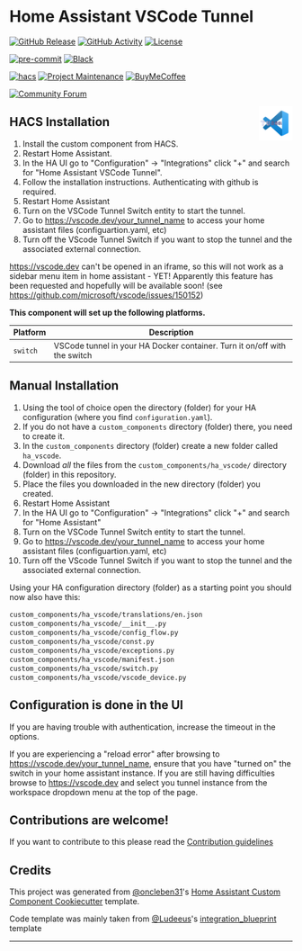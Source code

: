 # Home Assistant VSCode Tunnel

[![GitHub Release][releases-shield]][releases]
[![GitHub Activity][commits-shield]][commits]
[![License][license-shield]](LICENSE)

[![pre-commit][pre-commit-shield]][pre-commit]
[![Black][black-shield]][black]

[![hacs][hacsbadge]][hacs]
[![Project Maintenance][maintenance-shield]][user_profile]
[![BuyMeCoffee][buymecoffeebadge]][buymecoffee]

[![Community Forum][forum-shield]][forum]

<img src="https://raw.githubusercontent.com/adechant/ha_vscode/main/custom_components/ha_vscode/images/icon.png" alt="Home Assistant VSCode Tunel logo" title="HA VSCode Tunnel" align="right" height="60" />


## HACS Installation


1. Install the custom component from HACS.
2. Restart Home Assistant.
3. In the HA UI go to "Configuration" -> "Integrations" click "+" and search for "Home Assistant VSCode Tunnel".
4. Follow the installation instructions. Authenticating with github is required.
5. Restart Home Assistant
6. Turn on the VSCode Tunnel Switch entity to start the tunnel.
7. Go to https://vscode.dev/your_tunnel_name to access your home assistant files (configuartion.yaml, etc)
8. Turn off the VScode Tunnel Switch if you want to stop the tunnel and the associated external connection.

https://vscode.dev can't be opened in an iframe, so this will not work as a sidebar menu item in home assistant - YET! Apparently this feature has been requested and hopefully will be available soon! (see https://github.com/microsoft/vscode/issues/150152)

**This component will set up the following platforms.**

| Platform  | Description                                                                |
| --------- | -------------------------------------------------------------------------- |
| `switch`  | VSCode tunnel in your HA Docker container. Turn it on/off with the switch  |

## Manual Installation

1. Using the tool of choice open the directory (folder) for your HA configuration (where you find `configuration.yaml`).
2. If you do not have a `custom_components` directory (folder) there, you need to create it.
3. In the `custom_components` directory (folder) create a new folder called `ha_vscode`.
4. Download _all_ the files from the `custom_components/ha_vscode/` directory (folder) in this repository.
5. Place the files you downloaded in the new directory (folder) you created.
6. Restart Home Assistant
7. In the HA UI go to "Configuration" -> "Integrations" click "+" and search for "Home Assistant"
8. Turn on the VSCode Tunnel Switch entity to start the tunnel.
9. Go to https://vscode.dev/your_tunnel_name to access your home assistant files (configuartion.yaml, etc)
10. Turn off the VScode Tunnel Switch if you want to stop the tunnel and the associated external connection.

Using your HA configuration directory (folder) as a starting point you should now also have this:

```text
custom_components/ha_vscode/translations/en.json
custom_components/ha_vscode/__init__.py
custom_components/ha_vscode/config_flow.py
custom_components/ha_vscode/const.py
custom_components/ha_vscode/exceptions.py
custom_components/ha_vscode/manifest.json
custom_components/ha_vscode/switch.py
custom_components/ha_vscode/vscode_device.py
```

## Configuration is done in the UI

If you are having trouble with authentication, increase the timeout in the options.

If you are experiencing a "reload error" after browsing to https://vscode.dev/your_tunnel_name, ensure that you have "turned on" the switch in your home assistant instance. If you are still having difficulties browse to https://vscode.dev and select you tunnel instance from the workspace dropdown menu at the top of the page.

<!---->

## Contributions are welcome!

If you want to contribute to this please read the [Contribution guidelines](CONTRIBUTING.md)

## Credits

This project was generated from [@oncleben31](https://github.com/oncleben31)'s [Home Assistant Custom Component Cookiecutter](https://github.com/oncleben31/cookiecutter-homeassistant-custom-component) template.

Code template was mainly taken from [@Ludeeus](https://github.com/ludeeus)'s [integration_blueprint][integration_blueprint] template

---

[integration_blueprint]: https://github.com/custom-components/integration_blueprint
[black]: https://github.com/psf/black
[black-shield]: https://img.shields.io/badge/code%20style-black-000000.svg?style=for-the-badge
[buymecoffee]: https://www.buymeacoffee.com/adechant
[buymecoffeebadge]: https://img.shields.io/badge/buy%20me%20a%20coffee-donate-yellow.svg?style=for-the-badge
[commits-shield]: https://img.shields.io/github/commit-activity/y/adechant/ha_vscode.svg?style=for-the-badge
[commits]: https://github.com/adechant/ha_vscode/commits/main
[hacs]: https://hacs.xyz
[hacsbadge]: https://img.shields.io/badge/HACS-Custom-orange.svg?style=for-the-badge
[forum-shield]: https://img.shields.io/badge/community-forum-brightgreen.svg?style=for-the-badge
[forum]: https://community.home-assistant.io/
[license-shield]: https://img.shields.io/github/license/adechant/ha_vscode.svg?style=for-the-badge
[maintenance-shield]: https://img.shields.io/badge/maintainer-%40adechant-blue.svg?style=for-the-badge
[pre-commit]: https://github.com/pre-commit/pre-commit
[pre-commit-shield]: https://img.shields.io/badge/pre--commit-enabled-brightgreen?style=for-the-badge
[releases-shield]: https://img.shields.io/github/release/adechant/ha_sscode.svg?style=for-the-badge
[releases]: https://github.com/adechant/ha_vscode/releases
[user_profile]: https://github.com/oncleben31
